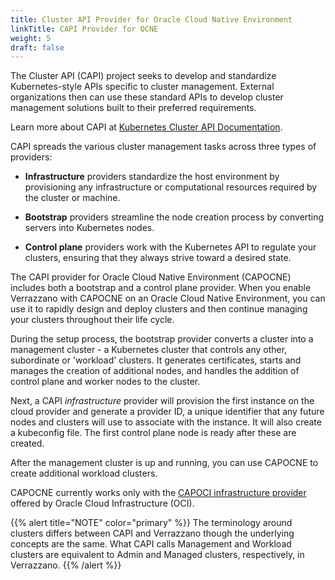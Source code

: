```yaml
---
title: Cluster API Provider for Oracle Cloud Native Environment
linkTitle: CAPI Provider for OCNE
weight: 5
draft: false
---
```


The Cluster API (CAPI) project seeks to develop and standardize Kubernetes-style APIs specific to cluster management. External organizations then can use these standard APIs to develop cluster management solutions built to their preferred requirements.

Learn more about CAPI at [Kubernetes Cluster API Documentation](https://cluster-api.sigs.k8s.io/introduction.html).

CAPI spreads the various cluster management tasks across three types of providers: 

* **Infrastructure** providers standardize the host environment by provisioning any infrastructure or computational resources required by the cluster or machine. 

* **Bootstrap** providers streamline the node creation process by converting servers into Kubernetes nodes. 

* **Control plane** providers work with the Kubernetes API to regulate your clusters, ensuring that they always strive toward a desired state. 

The CAPI provider for Oracle Cloud Native Environment (CAPOCNE) includes both a bootstrap and a control plane provider. When you enable Verrazzano with CAPOCNE on an Oracle Cloud Native Environment, you can use it to rapidly design and deploy clusters and then continue managing your clusters throughout their life cycle.

During the setup process, the bootstrap provider converts a cluster into a management cluster - a Kubernetes cluster that controls any other, subordinate or 'workload' clusters. It generates certificates, starts and manages the creation of additional nodes, and handles the addition of control plane and worker nodes to the cluster.

Next, a CAPI *infrastructure* provider will provision the first instance on the cloud provider and generate a provider ID, a unique identifier that any future nodes and clusters will use to associate with the instance. It will also create a kubeconfig file. The first control plane node is ready after these are created.

After the management cluster is up and running, you can use CAPOCNE to create additional workload clusters.

CAPOCNE currently works only with the [CAPOCI infrastructure provider](https://github.com/oracle/cluster-api-provider-oci) offered by Oracle Cloud Infrastructure (OCI).

{{% alert title="NOTE" color="primary" %}}
The terminology around clusters differs between CAPI and Verrazzano though the underlying concepts are the same. What CAPI calls Management and Workload clusters are equivalent to Admin and Managed clusters, respectively, in Verrazzano.
{{% /alert %}}